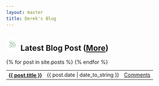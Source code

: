 ```yaml
---
layout: master
title: Derek's Blog
---
```


<div class='home_box' id='home_left'>
  <h2><a href='http://feeds.feedburner.com/Derek0883' class='float-right'><img src='/images/subscribe-icon.gif' alt='Subscribe'/></a> Latest Blog Post (<a href='/blog.html'>More</a>)</h2>
  
<table class='post-list'>
{% for post in site.posts %}
    <tr>
      <th><a href='{{ post.url }}'>{{ post.title }}</a></th>
      <td>{{ post.date | date_to_string }}</td>
      <td><a href='{{post.url}}#disqus_thread'>Comments</a></td>
    </tr>
{% endfor %}
</table>
</div>
